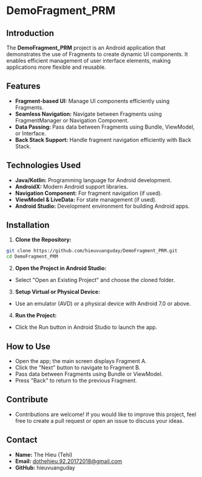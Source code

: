 # DemoFragment_PRM

## Introduction

The **DemoFragment_PRM** project is an Android application that demonstrates the use of Fragments to create dynamic UI components. It enables efficient management of user interface elements, making applications more flexible and reusable.

## Features

- **Fragment-based UI:** Manage UI components efficiently using Fragments.
- **Seamless Navigation:** Navigate between Fragments using FragmentManager or Navigation Component.
- **Data Passing:** Pass data between Fragments using Bundle, ViewModel, or Interface.
- **Back Stack Support:** Handle fragment navigation efficiently with Back Stack.

## Technologies Used

- **Java/Kotlin:** Programming language for Android development.
- **AndroidX:** Modern Android support libraries.
- **Navigation Component:** For fragment navigation (if used).
- **ViewModel & LiveData:** For state management (if used).
- **Android Studio:** Development environment for building Android apps.

## Installation

1. **Clone the Repository:**
  ```bash
  git clone https://github.com/hieuvuanguday/DemoFragment_PRM.git
  cd DemoFragment_PRM
  ```
2. **Open the Project in Android Studio:**
- Select "Open an Existing Project" and choose the cloned folder.
3. **Setup Virtual or Physical Device:**
- Use an emulator (AVD) or a physical device with Android 7.0 or above.
4. **Run the Project:**
- Click the Run button in Android Studio to launch the app.

## How to Use

- Open the app; the main screen displays Fragment A.
- Click the "Next" button to navigate to Fragment B.
- Pass data between Fragments using Bundle or ViewModel.
- Press "Back" to return to the previous Fragment.

## Contribute

- Contributions are welcome! If you would like to improve this project, feel free to create a pull request or open an issue to discuss your ideas.

## Contact

- **Name:** The Hieu (Tehi)
- **Email:** dothehieu.92.20172018@gmail.com
- **GitHub:** hieuvuanguday
